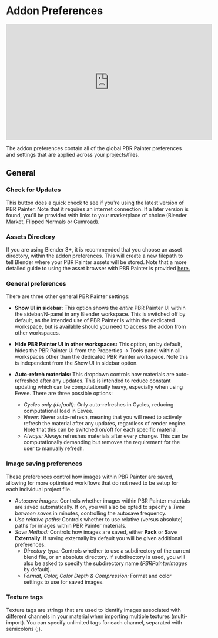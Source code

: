# Addon Preferences

<p>
<iframe width="560" height="315" src="https://www.youtube.com/embed/H_rOdtkc1Yo?si=Ulj7oOo2bJ6C9rjq" title="YouTube video player" frameborder="0" allow="accelerometer; autoplay; clipboard-write; encrypted-media; gyroscope; picture-in-picture; web-share" referrerpolicy="strict-origin-when-cross-origin" allowfullscreen></iframe>
</p>

The addon preferences contain all of the global PBR Painter preferences and settings that are applied across your projects/files. 

## General

### Check for Updates

This button does a quick check to see if you're using the latest version of PBR Painter. Note that it requires an internet connection. If a later version is found, you'll be provided with links to your marketplace of choice (Blender Market, Flipped Normals or Gumroad).

### Assets Directory

If you are using Blender 3+, it is recommended that you choose an asset directory, within the addon preferences. This will create a new filepath to tell Blender where your PBR Painter assets will be stored. Note that a more detailed guide to using the asset browser with PBR Painter is provided [here.](./asset_browser.md)

### General preferences

There are three other general PBR Painter settings:

- **Show UI in sidebar:** This option shows the *entire* PBR Painter UI within the sidebar/N-panel in any Blender workspace. This is switched off by default, as the intended use of PBR Painter is within the dedicated workspace, but is available should you need to access the addon from other workspaces.

- **Hide PBR Painter UI in other workspaces:** This option, on by default, hides the PBR Painter UI from the Properties -> Tools panel within all workspaces other than the dedicated PBR Painter workspace. Note this is independent from the Show UI in sidebar option.

- **Auto-refreh materials:** This dropdown controls how materials are auto-refreshed after any updates. This is intended to reduce constant updating which can be computationally heavy, especially when using Eevee. There are three possible options:
    - *Cycles only (default):* Only auto-refreshes in Cycles, reducing computational load in Eevee.
    - *Never:* Never auto-refresh, meaning that you will need to actively refresh the material after any updates, regardless of render engine. Note that this can be switched on/off for each specific material.
    - *Always:* Always refreshes materials after every change. This can be computationally demanding but removes the requirement for the user to manually refresh.

### Image saving preferences

These preferences control how images within PBR Painter are saved, allowing for more optimised workflows that do not need to be setup for each individual project file.

- *Autosave images:* Controls whether images within PBR Painter materials are saved automatically. If on, you will also be opted to specify a *Time between saves* in minutes, controlling the autosave frequency.
- *Use relative paths:* Controls whether to use relative (versus absolute) paths for images within PBR Painter materials.
- *Save Method:* Controls how images are saved, either **Pack** or **Save Externally**. If saving externally by default you will be given additional preferences:
    - *Directory type:* Controls whether to use a subdirectory of the current blend file, or an absolute directory. If subdirectory is used, you will also be asked to specify the subdirectory name (*PBRPainterImages* by default).
    - *Format, Color, Color Depth & Compression:* Format and color settings to use for saved images.

### Texture tags

Texture tags are strings that are used to identify images associated with different channels in your material when importing multiple textures (multi-import). You can specify unlimited tags for each channel, separated with semicolons (;).